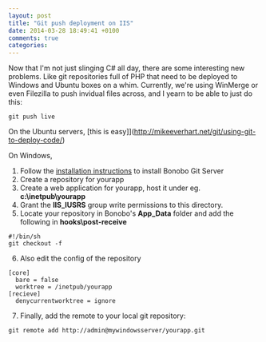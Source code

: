 ```yaml
---
layout: post
title: "Git push deployment on IIS"
date: 2014-03-28 18:49:41 +0100
comments: true
categories: 
---
```


Now that I'm not just slinging C# all day, there are some interesting new problems. 
Like git repositories full of PHP that need to be deployed to Windows and Ubuntu boxes on a whim. 
Currently, we're using WinMerge or even Filezilla to push invidual files across, and I yearn to be able to just do this:

`git push live `

On the Ubuntu servers, [this is easy]](http://mikeeverhart.net/git/using-git-to-deploy-code/)

On Windows, 

1. Follow the [installation instructions](http://bonobogitserver.com/install/) to install Bonobo Git Server 
2. Create a repository for yourapp
3. Create a web application for yourapp, host it under eg. **c:\inetpub\yourapp**
4. Grant the **IIS_IUSRS** group write permissions to this directory.
5. Locate your repository in Bonobo's **App_Data** folder and add the following in **hooks\post-receive**

```
#!/bin/sh
git checkout -f  
```

6. Also edit the config of the repository

```
[core]
  bare = false
  worktree = /inetpub/yourapp
[recieve]
  denycurrentworktree = ignore
```

7. Finally, add the remote to your local git repository: 

``` git remote add http://admin@mywindowsserver/yourapp.git ```